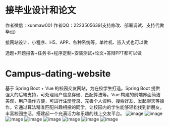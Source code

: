 # 接毕业设计和论文
作者微信：xunmaw001  作者QQ：2223505639(支持修改、部署调试、支持代做毕设)

接网站设计、小程序、H5、APP、各种系统等，单片机、嵌入式也可以做

选题+开题报告+任务书+程序定制+安装测试+论文+答辩PPT都可以做
# Campus-dating-website
基于 Spring Boot + Vue 的校园交友网站，为在校学生打造。Spring Boot 提供强大的后端支持，可处理用户信息存储、匹配算法等。Vue 构建的前端界面简洁美观，用户操作方便，可进行注册登录、完善个人资料、搜索好友、发起聊天等操作。它通过算法精准匹配兴趣相投的同学，让校园内的学生能够轻松找到新朋友，丰富校园生活，搭建起一个充满活力和乐趣的线上交友平台。
![image](https://github.com/user-attachments/assets/998eddaa-3b5f-4616-83d9-0c34a6789bfc)
![image](https://github.com/user-attachments/assets/e67ab763-715e-416f-b493-7b06d9019f5d)
![image](https://github.com/user-attachments/assets/52fb001b-d38f-42c8-b3a2-6e53d1a29875)
![image](https://github.com/user-attachments/assets/a80a7f8d-5f27-4546-b519-7f145c2ba725)
![image](https://github.com/user-attachments/assets/eff05b1b-9061-4d18-827d-0a21df14bec8)
![image](https://github.com/user-attachments/assets/be7c5815-c41a-4157-b4b7-b3a817e98eec)
![image](https://github.com/user-attachments/assets/93a08672-43e4-4f05-ace4-6111454d510f)
![image](https://github.com/user-attachments/assets/fddd4fcf-00bc-42cf-a738-ea5589ef1f15)
